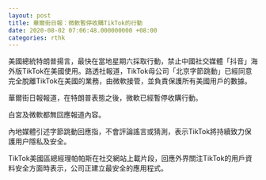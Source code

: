 ```yaml
---
layout: post
title: 華爾街日報：微軟暫停收購TikTok的行動
date: 2020-08-02 07:06:48.000000000 +08:00
categories: rthk
---
```


美國總統特朗普揚言，最快在當地星期六採取行動，禁止中國社交媒體「抖音」海外版TikTok在美國使用。路透社報道，TikTok母公司「北京字節跳動」已經同意完全脫離TikTok在美國的業務，由微軟接管，並負責保護所有美國用戶的數據。

華爾街日報報道，在特朗普表態之後，微軟已經暫停收購行動。

白宮及微軟都無回應報道內容。

內地媒體引述字節跳動回應指，不會評論謠言或猜測，表示TikTok將持續致力保護用户隱私及安全。

TikTok美國區總經理帕帕斯在社交網站上載片段，回應外界關注TikTok的用戶資料安全方面時表示，公司正建立最安全的應用程式。
